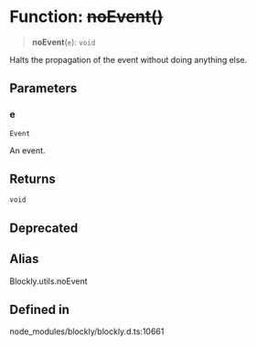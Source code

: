 # Function: ~~noEvent()~~

> **noEvent**(`e`): `void`

Halts the propagation of the event without doing anything else.

## Parameters

### e

`Event`

An event.

## Returns

`void`

## Deprecated

## Alias

Blockly.utils.noEvent

## Defined in

node_modules/blockly/blockly.d.ts:10661
